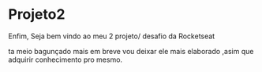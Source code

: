 # Projeto2

Enfim, Seja bem vindo ao meu 2 projeto/ desafio da Rocketseat 

ta meio bagunçado mais em breve vou deixar ele mais elaborado ,asim que adquirir conhecimento pro mesmo.
